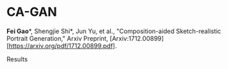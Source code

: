 # CA-GAN
**Fei Gao***, Shengjie Shi*, Jun Yu, et al., "Composition-aided Sketch-realistic Portrait Generation," Arxiv Preprint, [Arxiv:1712.00899][https://arxiv.org/pdf/1712.00899.pdf]. 



Results